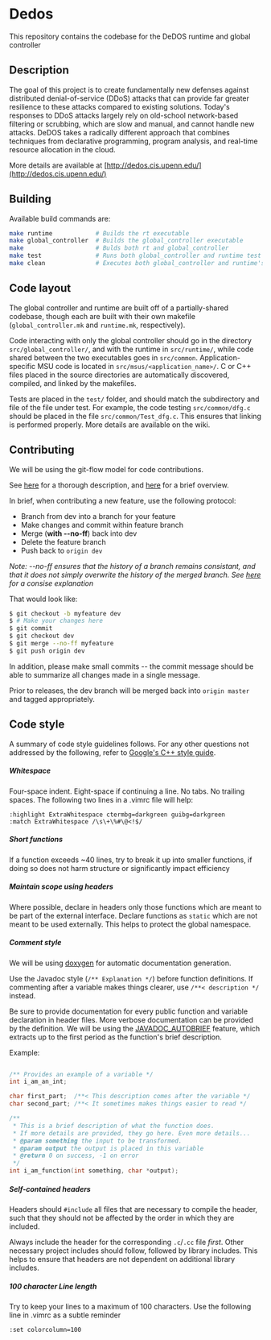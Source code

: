 # Dedos

This repository contains the codebase for the DeDOS runtime and global controller

## Description

The goal of this project is to create fundamentally new defenses against distributed
denial-of-service (DDoS) attacks that can provide far greater resilience to these attacks
compared to existing solutions. Today's responses to DDoS attacks largely rely on old-school
network-based filtering or scrubbing, which are slow and manual, and cannot handle new attacks.
DeDOS takes a radically different approach that combines techniques from declarative programming,
program analysis, and real-time resource allocation in the cloud.

More details are available at [http://dedos.cis.upenn.edu/](http://dedos.cis.upenn.edu/)

## Building
Available build commands are:
```bash
make runtime            # Builds the rt executable
make global_controller  # Builds the global_controller executable
make                    # Bulds both rt and global_controller
make test               # Runs both global_controller and runtime test scripts
make clean              # Executes both global_controller and runtime's "clean"
```

## Code layout
The global controller and runtime are built off of a partially-shared codebase, though each
are built with their own makefile (`global_controller.mk` and `runtime.mk`, respectively).

Code interacting with only the global controller should go in the directory
`src/global_controller/`, and with the runtime in `src/runtime/`, while code shared
between the two executables goes in `src/common`. Application-specific MSU code is located
in `src/msus/<application_name>/`. C or C++ files placed in the source directories are
automatically discovered, compiled, and linked by the makefiles.

Tests are placed in the `test/` folder, and should match the subdirectory and file of the
file under test. For example, the code testing `src/common/dfg.c` should be placed in the file
`src/common/Test_dfg.c`. This ensures that linking is performed properly. More details are 
available on the wiki.

## Contributing

We will be using the git-flow model for code contributions.

See
[here](http://nvie.com/posts/a-successful-git-branching-model/)
for a thorough description, and
[here](https://datasift.github.io/gitflow/IntroducingGitFlow.html)
for a brief overview.

In brief, when contributing a new feature, use the following protocol:
* Branch from dev into a branch for your feature
* Make changes and commit within feature branch
* Merge (**with --no-ff**) back into dev
* Delete the feature branch
* Push back to `origin dev`

*Note: --no-ff ensures that the history of a branch remains consistant, 
and that it does not simply overwrite the history of the merged branch. 
See [here](http://nvie.com/img/merge-without-ff@2x.png) for a consise 
explanation*

That would look like:
```bash
$ git checkout -b myfeature dev
$ # Make your changes here
$ git commit
$ git checkout dev
$ git merge --no-ff myfeature
$ git push origin dev
```

In addition, please make small commits --
the commit message should be able to summarize all
changes made in a single message.

Prior to releases, the dev branch will be merged back into `origin master` and
tagged appropriately.

## Code style

A summary of code style guidelines follows. For any other questions not
addressed by the following, refer to
[Google's C++ style guide](https://google.github.io/styleguide/cppguide.html).

##### Whitespace
Four-space indent. Eight-space if continuing a line. No tabs. No trailing spaces.
The following two lines in a .vimrc file will help:
```vim
:highlight ExtraWhitespace ctermbg=darkgreen guibg=darkgreen
:match ExtraWhitespace /\s\+\%#\@<!$/
```

##### Short functions
If a function exceeds ~40 lines, try to break it up into smaller functions,
if doing so does not harm structure or significantly impact efficiency

##### Maintain scope using headers
Where possible, declare in headers only those functions which are meant to be
part of the external interface. Declare functions as `static` which are not meant to be used
externally. This helps to protect the global namespace.

##### Comment style
We will be using
[doxygen](https://www.stack.nl/~dimitri/doxygen/manual/docblocks.html)
for automatic documentation generation.

Use the Javadoc style (`/** Explanation */`) before function definitions.
If commenting after a variable makes things clearer, use
`/**< description */` instead.

Be sure to provide documentation for every public function and variable
declaration in header files.
More verbose documentation can be provided by the definition. We will be using
the
[JAVADOC_AUTOBRIEF](https://www.stack.nl/~dimitri/doxygen/manual/config.html#cfg_javadoc_autobrief)
feature, which extracts up to the first period as the function's brief description.

Example:

```c

/** Provides an example of a variable */
int i_am_an_int;

char first_part;  /**< This description comes after the variable */
char second_part; /**< It sometimes makes things easier to read */

/**
 * This is a brief description of what the function does.
 * If more details are provided, they go here. Even more details...
 * @param something the input to be transformed.
 * @param output the output is placed in this variable
 * @return 0 on success, -1 on error
 */
int i_am_function(int something, char *output);
```

##### Self-contained headers
Headers should `#include` all files that are necessary to compile the header,
such that they should not be affected by the order in which they are included.

Always include the header for the corresponding `.c`/`.cc` file _first_. Other
necessary project includes should follow, followed by library includes. This helps
to ensure that headers are not dependent on additional library includes.

##### 100 character Line length
Try to keep your lines to a maximum of 100 characters. Use the following line
in .vimrc as a subtle reminder
```vim
:set colorcolumn=100
```

